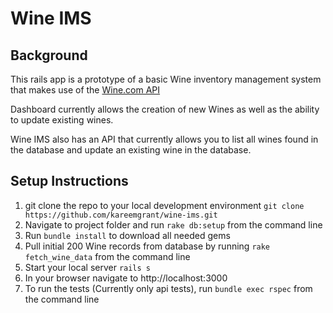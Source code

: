 # Wine IMS
## Background
This rails app is a prototype of a basic Wine inventory management system that makes use of the [Wine.com API](https://api.wine.com/) 

Dashboard currently allows the creation of new Wines as well as the ability to update existing wines. 

Wine IMS also has an API that currently allows you to list all wines found in the database and update an existing wine in the database. 

## Setup Instructions

1. git clone the repo to your local development environment ``git clone https://github.com/kareemgrant/wine-ims.git``
2. Navigate to project folder and run ``rake db:setup`` from the command line
3. Run ``bundle install`` to download all needed gems
4. Pull initial 200 Wine records from database by running ``rake fetch_wine_data`` from the command line
5. Start your local server ``rails s``
6. In your browser navigate to http://localhost:3000
7. To run the tests (Currently only api tests), run ``bundle exec rspec`` from the command line
